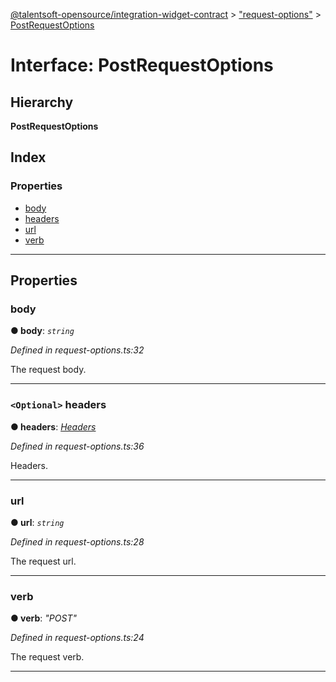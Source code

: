 [@talentsoft-opensource/integration-widget-contract](../README.md) > ["request-options"](../modules/_request_options_.md) > [PostRequestOptions](../interfaces/_request_options_.postrequestoptions.md)

# Interface: PostRequestOptions

## Hierarchy

**PostRequestOptions**

## Index

### Properties

* [body](_request_options_.postrequestoptions.md#body)
* [headers](_request_options_.postrequestoptions.md#headers)
* [url](_request_options_.postrequestoptions.md#url)
* [verb](_request_options_.postrequestoptions.md#verb)

---

## Properties

<a id="body"></a>

###  body

**● body**: *`string`*

*Defined in request-options.ts:32*

The request body.

___
<a id="headers"></a>

### `<Optional>` headers

**● headers**: *[Headers](_request_options_.headers.md)*

*Defined in request-options.ts:36*

Headers.

___
<a id="url"></a>

###  url

**● url**: *`string`*

*Defined in request-options.ts:28*

The request url.

___
<a id="verb"></a>

###  verb

**● verb**: *"POST"*

*Defined in request-options.ts:24*

The request verb.

___

